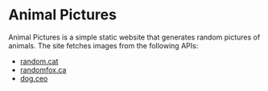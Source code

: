 # Animal Pictures
Animal Pictures is a simple static website that generates random pictures of animals. The site fetches images from the following APIs:

- [random.cat](https://random.cat/)
- [randomfox.ca](https://randomfox.ca/)
- [dog.ceo](https://dog.ceo/)